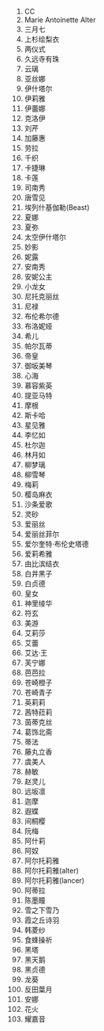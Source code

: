 1. CC
2. Marie Antoinette Alter
3. 三月七
4. 上杉绘梨衣
5. 两仪式
6. 久远寺有珠
7. 云璃
8. 亚丝娜
9. 伊什塔尔
10. 伊莉雅
11. 伊蕾娜
12. 克洛伊
13. 刘芹
14. 加藤惠
15. 劳拉
16. 千织
17. 卡捷琳
18. 卡莲
19. 司南秀
20. 唐雪见
21. 埃列什基伽勒(Beast)
22. 夏娜
23. 夏弥
24. 太空伊什塔尔
25. 妙影
26. 妮露
27. 安南秀
28. 安妮公主
29. 小龙女
30. 尼托克丽丝
31. 尼禄
32. 布伦希尔德
33. 布洛妮娅
34. 希儿
35. 帕尔瓦蒂
36. 帝皇
37. 御坂美琴
38. 心海
39. 慕容紫英
40. 提亚马特
41. 摩根
42. 斯卡哈
43. 星见雅
44. 李忆如
45. 杜尔迦
46. 林月如
47. 柳梦璃
48. 柳雪琴
49. 梅莉
50. 樱岛麻衣
51. 沙条爱歌
52. 灵砂
53. 爱丽丝
54. 爱丽丝菲尔
55. 爱尔奎特·布伦史塔德
56. 爱莉希雅
57. 由比滨结衣
58. 白井黑子
59. 白贞德
60. 皇女
61. 神里绫华
62. 符玄
63. 美游
64. 艾莉莎
65. 艾蕾
66. 艾达·王
67. 芙宁娜
68. 芭芭拉
69. 苍崎橙子
70. 苍崎青子
71. 英莉莉
72. 茜特菈莉
73. 茵蒂克丝
74. 葛饰北斋
75. 蒂法
76. 藤丸立香
77. 虞美人
78. 赫敏
79. 赵灵儿
80. 远坂凛
81. 迦摩
82. 遐蝶
83. 间桐樱
84. 阮梅
85. 阿什莉
86. 阿奴
87. 阿尔托莉雅
88. 阿尔托莉雅(alter)
89. 阿尔托莉雅(lancer)
90. 阿蒂拉
91. 陈墨瞳
92. 雪之下雪乃
93. 霞之丘诗羽
94. 韩菱纱
95. 食蜂操祈
96. 黑塔
97. 黑天鹅
98. 黑贞德
99. 龙葵
100. 反田葉月
101. 安娜
102. 花火
103. 耀嘉音
